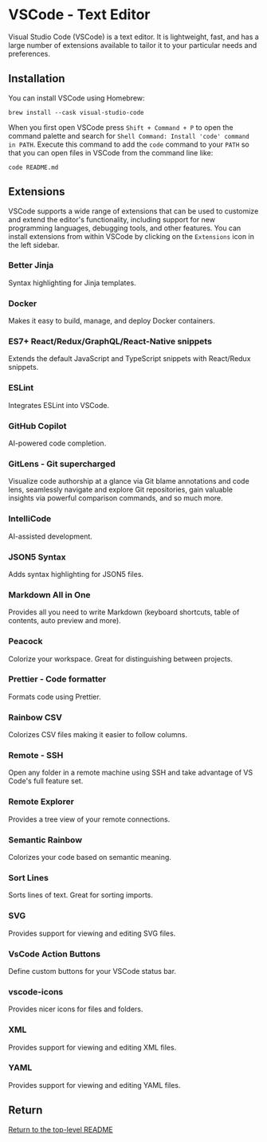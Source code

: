 # VSCode - Text Editor

Visual Studio Code (VSCode) is a text editor.
It is lightweight, fast, and has a large number of extensions available to tailor it to your particular needs and preferences.

## Installation

You can install VSCode using Homebrew:

```shell
brew install --cask visual-studio-code
```

When you first open VSCode press `Shift + Command + P` to open the command palette and search for `Shell Command: Install 'code' command in PATH`.
Execute this command to add the `code` command to your `PATH` so that you can open files in VSCode from the command line like:

```shell
code README.md
```

## Extensions

VSCode supports a wide range of extensions that can be used to customize and extend the editor's functionality, including support for new programming languages, debugging tools, and other features.
You can install extensions from within VSCode by clicking on the `Extensions` icon in the left sidebar.

### Better Jinja

Syntax highlighting for Jinja templates.

### Docker

Makes it easy to build, manage, and deploy Docker containers.

### ES7+ React/Redux/GraphQL/React-Native snippets

Extends the default JavaScript and TypeScript snippets with React/Redux snippets.

### ESLint

Integrates ESLint into VSCode.

### GitHub Copilot

AI-powered code completion.

### GitLens - Git supercharged

Visualize code authorship at a glance via Git blame annotations and code lens, seamlessly navigate and explore Git repositories, gain valuable insights via powerful comparison commands, and so much more.

### IntelliCode

AI-assisted development.

### JSON5 Syntax

Adds syntax highlighting for JSON5 files.

### Markdown All in One

Provides all you need to write Markdown (keyboard shortcuts, table of contents, auto preview and more).

### Peacock

Colorize your workspace.
Great for distinguishing between projects.

### Prettier - Code formatter

Formats code using Prettier.

### Rainbow CSV

Colorizes CSV files making it easier to follow columns.

### Remote - SSH

Open any folder in a remote machine using SSH and take advantage of VS Code's full feature set.

### Remote Explorer

Provides a tree view of your remote connections.

### Semantic Rainbow

Colorizes your code based on semantic meaning.

### Sort Lines

Sorts lines of text.
Great for sorting imports.

### SVG

Provides support for viewing and editing SVG files.

### VsCode Action Buttons

Define custom buttons for your VSCode status bar.

### vscode-icons

Provides nicer icons for files and folders.

### XML

Provides support for viewing and editing XML files.

### YAML

Provides support for viewing and editing YAML files.

## Return

[Return to the top-level README](./../../README.md)

